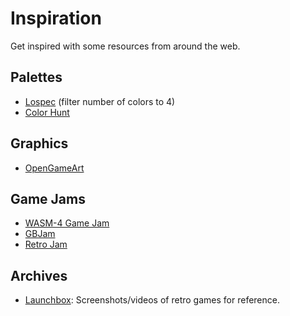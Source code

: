 # Inspiration

Get inspired with some resources from around the web.

## Palettes

- [Lospec](https://lospec.com/palette-list) (filter number of colors to 4)
- [Color Hunt](https://colorhunt.co/)

## Graphics

- [OpenGameArt](https://opengameart.org/)

## Game Jams

- [WASM-4 Game Jam](https://itch.io/jam/wasm4)
- [GBJam](https://twitter.com/gbjamofficial)
- [Retro Jam](https://itch.io/jam/retro-jam-2021)

## Archives

- [Launchbox](https://gamesdb.launchbox-app.com/): Screenshots/videos of retro games for reference.
